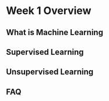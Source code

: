 # Week 1 Overview

## What is Machine Learning

## Supervised Learning

## Unsupervised Learning

## FAQ